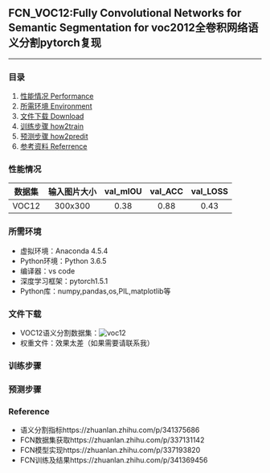 ## FCN_VOC12:Fully Convolutional Networks for Semantic Segmentation for voc2012全卷积网络语义分割pytorch复现
---

### 目录
1. [性能情况 Performance](#性能情况)
2. [所需环境 Environment](#所需环境)
3. [文件下载 Download](#文件下载)
4. [训练步骤 how2train](#训练步骤)
5. [预测步骤 how2predit](#预测步骤)
6. [参考资料 Referrence](#Reference)

### 性能情况
| 数据集 | 输入图片大小 | val_mIOU | val_ACC | val_LOSS |
| :-----: | :-----: | :------: | :------: | :------: | 
| VOC12 | 300x300 | 0.38 | 0.88 | 0.43 | 

### 所需环境
- 虚拟环境：Anaconda 4.5.4
- Python环境：Python 3.6.5
- 编译器：vs code
- 深度学习框架：pytorch1.5.1
- Python库：numpy,pandas,os,PIL,matplotlib等

### 文件下载
- VOC12语义分割数据集：![voc12](https://www.kaggle.com/luoshiyong/voc2012-semanticsegment)
- 权重文件：效果太差（如果需要请联系我）

### 训练步骤
### 预测步骤

### Reference
- 语义分割指标https://zhuanlan.zhihu.com/p/341375686
- FCN数据集获取https://zhuanlan.zhihu.com/p/337131142
- FCN模型实现https://zhuanlan.zhihu.com/p/337193820
- FCN训练及结果https://zhuanlan.zhihu.com/p/341369456


